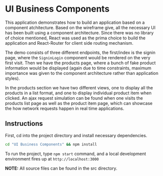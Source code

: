# UI Business Components
This application demonstrates how to build an application based on a component atchitecture. Based on the wireframe give, all the necessary UI has been built using a component architecture. Since there was no library of choice mentioned, React was used as the prima choice to build the application and React-Router for client side routing mechanism.

The demo consists of three different endpoints, the first/index is the signin page, where the `SigninLogin` component would be rendered on the very first visit. Then we have the products page, where a bunch of fake product information would be displayed (again due to time constraints, maximum importance was given to the component architecture rather than application styles).

In the products section we have two different views, one to display all the products in a list format, and one to display individual product item when clicked. An ajax request simulation can be found when one visits the products list page as well as the product item page, which can showcase the how network requests happen in real time applications.

## Instructions
First, cd into the project directory and install necessary dependencies.
```bash
cd "UI Business Components" && npm install
```

To run the project, type `npm start` command, and a local development environment fires up at `http://localhost:3000`

**NOTE:** All source files can be found in the src directory.